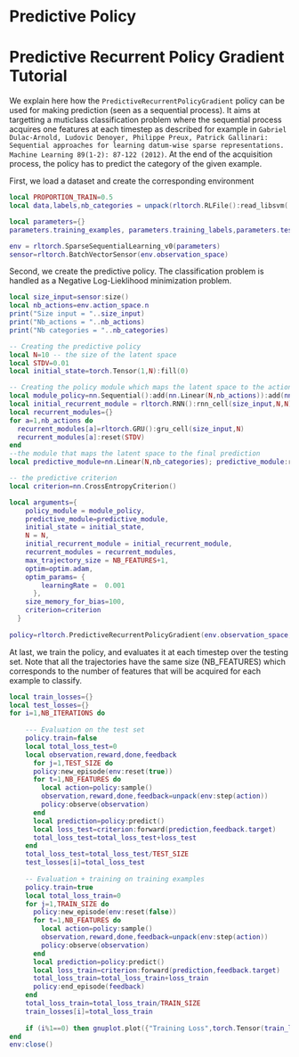 # Predictive Policy

# Predictive Recurrent Policy Gradient Tutorial

We explain here how the `PredictiveRecurrentPolicyGradient` policy can be used for making prediction (seen as a sequential process). It aims at targetting a muticlass classification problem where the sequential process acquires one features at each timestep as described for example in `Gabriel Dulac-Arnold, Ludovic Denoyer, Philippe Preux, Patrick Gallinari: Sequential approaches for learning datum-wise sparse representations. Machine Learning 89(1-2): 87-122 (2012)`. At the end of the acquisition process, the policy has to predict the category of the given example. 

First, we load a dataset and create the corresponding environment

```lua
local PROPORTION_TRAIN=0.5
local data,labels,nb_categories = unpack(rltorch.RLFile():read_libsvm('datasets/breast-cancer_scale'))

local parameters={}
parameters.training_examples, parameters.training_labels,parameters.testing_examples,parameters.testing_labels = unpack(rltorch.RLFile():split_train_test(data,labels,PROPORTION_TRAIN))

env = rltorch.SparseSequentialLearning_v0(parameters)
sensor=rltorch.BatchVectorSensor(env.observation_space)
```

Second, we create the predictive policy. The classification problem is handled as a Negative Log-Lieklihood minimization problem.

```lua
local size_input=sensor:size()
local nb_actions=env.action_space.n
print("Size input = "..size_input)
print("Nb_actions = "..nb_actions)
print("Nb categories = "..nb_categories)

-- Creating the predictive policy
local N=10 -- the size of the latent space
local STDV=0.01
local initial_state=torch.Tensor(1,N):fill(0)

-- Creating the policy module which maps the latent space to the action space.
local module_policy=nn.Sequential():add(nn.Linear(N,nb_actions)):add(nn.SoftMax()):add(nn.ReinforceCategorical()); module_policy:reset(STDV)
local initial_recurrent_module = rltorch.RNN():rnn_cell(size_input,N,N); initial_recurrent_module:reset(STDV)
local recurrent_modules={}
for a=1,nb_actions do
  recurrent_modules[a]=rltorch.GRU():gru_cell(size_input,N)
  recurrent_modules[a]:reset(STDV)
end
--the module that maps the latent space to the final prediction
local predictive_module=nn.Linear(N,nb_categories); predictive_module:reset(STDV)

-- the predictive criterion
local criterion=nn.CrossEntropyCriterion()

local arguments={
    policy_module = module_policy,
    predictive_module=predictive_module,
    initial_state = initial_state,
    N = N,
    initial_recurrent_module = initial_recurrent_module,
    recurrent_modules = recurrent_modules,
    max_trajectory_size = NB_FEATURES+1,
    optim=optim.adam,
    optim_params= {
        learningRate =  0.001  
      },
    size_memory_for_bias=100,
    criterion=criterion
  }
  
policy=rltorch.PredictiveRecurrentPolicyGradient(env.observation_space,env.action_space,sensor,arguments)
```

At last, we train the policy, and evaluates it at each timestep over the testing set. Note that all the trajectories have the same size (NB_FEATURES) which corresponds to the number of features that will be acquired for each example to classify.

```lua
local train_losses={}
local test_losses={}
for i=1,NB_ITERATIONS do
    
    --- Evaluation on the test set
    policy.train=false
    local total_loss_test=0
    local observation,reward,done,feedback
      for j=1,TEST_SIZE do
      policy:new_episode(env:reset(true))      
      for t=1,NB_FEATURES do
        local action=policy:sample()      
        observation,reward,done,feedback=unpack(env:step(action)) 
        policy:observe(observation)
      end
      local prediction=policy:predict()
      local loss_test=criterion:forward(prediction,feedback.target)
      total_loss_test=total_loss_test+loss_test      
    end
    total_loss_test=total_loss_test/TEST_SIZE
    test_losses[i]=total_loss_test
    
    -- Evaluation + training on training examples
    policy.train=true
    local total_loss_train=0
    for j=1,TRAIN_SIZE do
      policy:new_episode(env:reset(false))      
      for t=1,NB_FEATURES do
        local action=policy:sample()      
        observation,reward,done,feedback=unpack(env:step(action)) 
        policy:observe(observation)
      end
      local prediction=policy:predict()
      local loss_train=criterion:forward(prediction,feedback.target)
      total_loss_train=total_loss_train+loss_train 
      policy:end_episode(feedback)
    end  
    total_loss_train=total_loss_train/TRAIN_SIZE
    train_losses[i]=total_loss_train
  
    if (i%1==0) then gnuplot.plot({"Training Loss",torch.Tensor(train_losses),"~"},{"Testing Loss",torch.Tensor(test_losses),"~"}) end
end
env:close()
```
